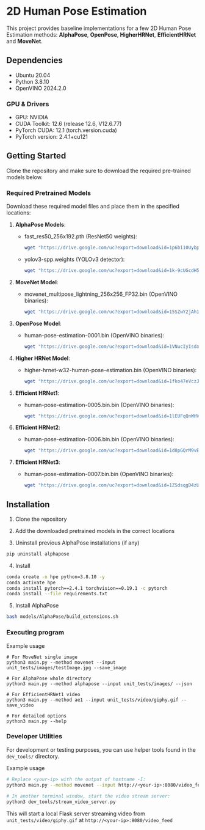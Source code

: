 # 2D Human Pose Estimation

This project provides baseline implementations for a few 2D Human Pose Estimation methods: **AlphaPose**, **OpenPose**, **HigherHRNet**, **EfficientHRNet** and **MoveNet**.

## Dependencies

- Ubuntu 20.04
- Python 3.8.10
- OpenVINO 2024.2.0

### GPU & Drivers
- GPU: NVIDIA
- CUDA Toolkit: 12.6 (release 12.6, V12.6.77)
- PyTorch CUDA: 12.1 (torch.version.cuda)
- PyTorch version: 2.4.1+cu121

##  Getting Started

Clone the repository and make sure to download the required pre-trained models below.

### Required Pretrained Models

Download these required model files and place them in the specified locations:

1. **AlphaPose Models**:
   - fast_res50_256x192.pth (ResNet50 weights):
     ```bash
     wget "https://drive.google.com/uc?export=download&id=1p6bi10UybpUIcq5D2XDsgQRLPJIr2RyI" -O models/AlphaPose/pretrained_models/fast_res50_256x192.pth
     ```
   - yolov3-spp.weights (YOLOv3 detector):
     ```bash
     wget "https://drive.google.com/uc?export=download&id=1k-9cUGcdH5ZFN1NcMvZrO0ApW241tboD" -O models/AlphaPose/detector/yolo/data/yolov3-spp.weights
     ```

2. **MoveNet Model**:
   - movenet_multipose_lightning_256x256_FP32.bin (OpenVINO binaries):
     ```bash
     wget "https://drive.google.com/uc?export=download&id=15SZwY2jAh1KqHwT-YO6_UByOsQD70RSr" -O models/MoveNet/movenet_multipose_lightning_256x256_FP32.bin
     ```

3. **OpenPose Model**:
   - human-pose-estimation-0001.bin (OpenVINO binaries):
     ```bash
     wget "https://drive.google.com/uc?export=download&id=1VNucIyIsdaiw1cYt-JGqBWloVu2TVdsm" -O models/OpenVINO/pretrained_models/intel/human-pose-estimation-0001/human-pose-estimation-0001.bin
     ```

4. **Higher HRNet Model**:
   - higher-hrnet-w32-human-pose-estimation.bin (OpenVINO binaries):
     ```bash
     wget "https://drive.google.com/uc?export=download&id=1fko47eVczJZQb9wWA2X7eQ0TuF4PDXzs" -O models/OpenVINO/pretrained_models/public/FP32/higher-hrnet-w32-human-pose-estimation.bin
     ```

5. **Efficient HRNet1**:
   - human-pose-estimation-0005.bin.bin (OpenVINO binaries):
     ```bash
     wget "https://drive.google.com/uc?export=download&id=1lEUFqQnWHVymQoZvaXuDFcnOyEEKsexP" -O models/OpenVINO/pretrained_models/public/human-pose-estimation-0005/FP32/human-pose-estimation-0005.bin
     ```

6. **Efficient HRNet2**:
   - human-pose-estimation-0006.bin.bin (OpenVINO binaries):
     ```bash
     wget "https://drive.google.com/uc?export=download&id=1d8pGQrM9vEfz_oAIey0qRr7Gxp6dS2UE" -O models/OpenVINO/pretrained_models/public/human-pose-estimation-0006/FP32/human-pose-estimation-0006.bin
     ```

7. **Efficient HRNet3**:
   - human-pose-estimation-0007.bin.bin (OpenVINO binaries):
     ```bash
     wget "https://drive.google.com/uc?export=download&id=1ZSdsqgD4zUO4gyHMYBfxq3m4UMyQ187j" -O models/OpenVINO/pretrained_models/public/human-pose-estimation-0007/FP32/human-pose-estimation-0007.bin
     ```

## Installation

1. Clone the repository

2. Add the downloaded pretrained models in the correct locations

3. Uninstall previous AlphaPose installations (if any)
```bash
pip uninstall alphapose
```

4. Install
```bash
conda create -n hpe python=3.8.10 -y
conda activate hpe
conda install pytorch==2.4.1 torchvision==0.19.1 -c pytorch
conda install --file requirements.txt
```

5. Install AlphaPose
```bash
bash models/AlphaPose/build_extensions.sh
```

### Executing program

Example usage
```
# For MoveNet single image
python3 main.py --method movenet --input unit_tests/images/testImage.jpg --save_image

# For AlphaPose whole directory
python3 main.py --method alphapose --input unit_tests/images/ --json

# For EfficientHRNet1 video
python3 main.py --method ae1 --input unit_tests/video/giphy.gif --save_video

# For detailed options
python3 main.py --help
```

### Developer Utilities

For development or testing purposes, you can use helper tools found in the `dev_tools/` directory.

Example usage
```bash
# Replace <your-ip> with the output of hostname -I:
python3 main.py --method movenet --input http://<your-ip>:8080/video_feed --save_video
 
# In another terminal window, start the video stream server:
python3 dev_tools/stream_video_server.py
```

This will start a local Flask server streaming video from `unit_tests/video/giphy.gif` at `http://<your-ip>:8080/video_feed`